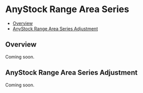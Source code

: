 # AnyStock Range Area Series

* [Overview](#overview)
* [AnyStock Range Area Series Adjustment](#anystock_range_area_series_adjustment)

## Overview

Coming soon.

## AnyStock Range Area Series Adjustment

Coming soon.
